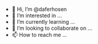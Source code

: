 - 👋 Hi, I’m @daferhosen
- 👀 I’m interested in ...
- 🌱 I’m currently learning ...
- 💞️ I’m looking to collaborate on ...
- 📫 How to reach me ...

<!---
daferhosen/daferhosen is a ✨ special ✨ repository because its `README.md` (this file) appears on your GitHub profile.
You can click the Preview link to take a look at your changes.
--->
